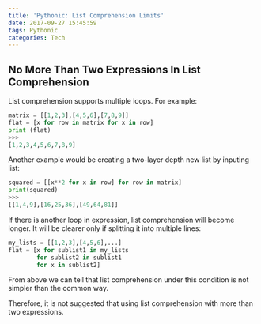 ```yaml
---
title: 'Pythonic: List Comprehension Limits'
date: 2017-09-27 15:45:59
tags: Pythonic
categories: Tech
---
```


## No More Than Two Expressions In List Comprehension

List comprehension supports multiple loops. For example:

```Python
matrix = [[1,2,3],[4,5,6],[7,8,9]]
flat = [x for row in matrix for x in row]
print (flat)
>>>
[1,2,3,4,5,6,7,8,9]
```

Another example would be creating a two-layer depth new list by inputing list:

```Python
squared = [[x**2 for x in row] for row in matrix]
print(squared)
>>>
[[1,4,9],[16,25,36],[49,64,81]]
```

If there is another loop in expression, list comprehension will become longer. It will be clearer only if splitting it into multiple lines:

```Python
my_lists = [[1,2,3],[4,5,6],...]
flat = [x for sublist1 in my_lists
        for sublist2 in sublist1
        for x in sublist2]
```

From above we can tell that list comprehension under this condition is not simpler than the common way.

Therefore, it is not suggested that using list comprehension with more than two expressions.



